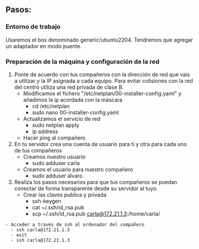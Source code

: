 ## Pasos:
### Entorno de trabajo
Usaremos el box denominado generic/ubuntu2204. Tendremos que agregar un adaptador en modo puente.
<!--PS D:\ASO\aso_cag\UT02_linux\practicas\PR0202> vagrant init generic/ubuntu2204 --minimal-->
<!--vagrant up-->
<!--vagrant halt-->
<!--Añadir desde virtualbox el adaptador de red modo puente e iniciar la MV desacoplada-->
<!-- vagrant ssh-->
<!--ip address-->
### Preparación de la máquina y configuración de la red
1. Ponte de acuerdo con tus compañeros con la dirección de red que vais a utilizar y la IP asignada a cada equipo. Para evitar colisiones con la red del centro utiliza una red privada de clase B.
    - Modificamos el fichero "/etc/netplan/00-installer-config.yaml" y añadimos la ip acordada con la máscara
      - cd /etc/netplan
      - sudo nano 00-installer-config.yaml
        <!--# This is the network config written by 'subiquity'
        network:
        ethernets:
            eth0:
            dhcp4: true
            dhcp6: false
            eth1:
            addresses: [172.21.1.2/16]
        version: 2-->
        <!--Llamamos eth1 a la red puente y le añadimos la direccion -->
    - Actualizamos el servicio de red
      - sudo netplan apply
        <!--Para que ejecute los nuevos cambios-->
      - ip address 
        <!--Comprobar que se realizaron los cambios -->
    - Hacer ping al compañero 
    <!--Hacemos ping para ver si establecen comunicación -->
2. En tu servidor crea una cuenta de usuario para tí y otra para cada uno de tus compañeros
   - Creamos nuestro usuario
        - sudo adduser carla
        <!--contraseña "1234" -->
   - Creamos el usuario para nuestro compañero
        - sudo adduser alvaro
        <!--contraseña "1234" -->
3. Realiza los pasos necesarios para que tus compañeros se puedan conectar de forma transparente desde su servidor al tuyo.
    - Crear las claves publica y privada
      - ssh-keygen
      - cat ~/.ssh/id_rsa.pub
      - scp ~/.ssh/id_rsa.pub carla@172.21.1.3:/home/carla/
  <!--La clave publica se guarda en "/home/carla/.ssh/id_rsa.pub" y la clave privada en "/home/carla/.ssh/id_rsa"-->
  <!--Utilizamos el comando cat para ver la clave publica en ASCII-->
  <!--El comando scp comparte la clave publica en el servidor-->
    - Acceder a través de ssh al ordenador del compañero
      - ssh carla@172.21.1.3 
      - exit
      - ssh carla@172.21.1.3
  <!--contraseña "Villabalter1" y solo nos hara falta la primera vez, después ya no nos la pedirá-->
  <!-- -->


